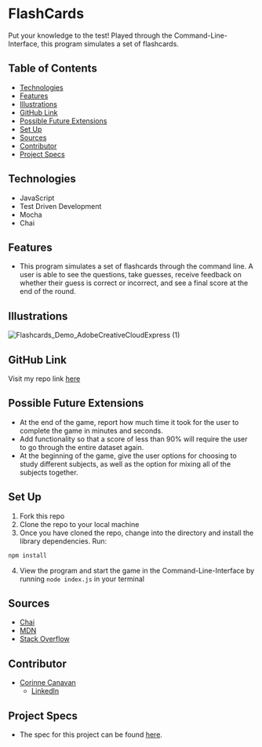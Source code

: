 # FlashCards
Put your knowledge to the test! Played through the Command-Line-Interface, this program simulates a set of flashcards.

## Table of Contents
  - [Technologies](#technologies)
  - [Features](#features)
  - [Illustrations](#illustrations)
  - [GitHub Link](#github-link)
  - [Possible Future Extensions](#possible-future-extensions)
  - [Set Up](#set-up)
  - [Sources](#sources)
  - [Contributor](#contributor)
  - [Project Specs](#project-specs)

## Technologies
- JavaScript
- Test Driven Development
- Mocha
- Chai

## Features
- This program simulates a set of flashcards through the command line. A user is able to see the questions, take guesses, receive feedback on whether their guess is correct or incorrect, and see a final score at the end of the round.

## Illustrations
![Flashcards_Demo_AdobeCreativeCloudExpress (1)](https://user-images.githubusercontent.com/97919748/168183576-4e7b63ce-a1dc-49fc-8494-a20af61e8b4b.gif)

## GitHub Link
Visit my repo link [here](https://github.com/CorCanavan/flashcards)

## Possible Future Extensions
- At the end of the game, report how much time it took for the user to complete the game in minutes and seconds.
- Add functionality so that a score of less than 90% will require the user to go through the entire dataset again.
- At the beginning of the game, give the user options for choosing to study different subjects, as well as the option for mixing all of the subjects together.

## Set Up
  1. Fork this repo  
  2. Clone the repo to your local machine
  3. Once you have cloned the repo, change into the directory and install the library dependencies. Run:

  ```bash
  npm install
  ```
  4. View the program and start the game in the Command-Line-Interface by running `node index.js` in your terminal

## Sources
- [Chai](https://www.chaijs.com/api/bdd/)
- [MDN](http://developer.mozilla.org/en-US/)
- [Stack Overflow](https://stackoverflow.com/)

## Contributor
- [Corinne Canavan](https://github.com/CorCanavan)
  - [LinkedIn](https://www.linkedin.com/in/corinnecanavan/)

## Project Specs
- The spec for this project can be found [here](https://frontend.turing.edu/projects/flash-cards.html).
